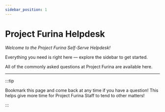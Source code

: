 ```yaml
---
sidebar_position: 1
---
```


# Project Furina Helpdesk
*Welcome to the Project Furina Self-Serve Helpdesk!*

Everything you need is right here — explore the sidebar to get started.

All of the commonly asked questions at Project Furina are available here.

---

:::tip

Bookmark this page and come back at any time if you have a question! This helps give more time for Project Furina Staff to tend to other matters!

:::